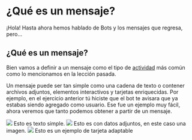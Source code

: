 # ¿Qué es un mensaje?

¡Hola! Hasta ahora hemos hablado de Bots y los mensajes que regresa, pero…

## ¿Qué es un mensaje?

Bien vamos a definir a un mensaje como el tipo de [actividad](https://github.com/aminespinoza/Curso-bots/tree/master/Ejercicios/10.%20Qu%C3%A9%20es%20una%20actividad) más común como lo mencionamos en la lección pasada.

Un mensaje puede ser tan simple como una cadena de texto o contener archivos adjuntos, elementos interactivos y tarjetas enriquecidas. Por ejemplo, en el ejercicio anterior tú hiciste que el bot te avisara que ya estabas siendo agregado como usuario. Ese fue un ejemplo muy fácil, ahora veremos que tanto podemos obtener a partir de un mensaje.


<img src="Imagenes/bot.png"/>
Esto es texto simple.

<img src="Imagenes/bot1.PNG"/>
Esto es con datos adjuntos, en este caso una imagen.

<img src="Imagenes/card.PNG"/>
Esto es un ejemplo de tarjeta adaptable 